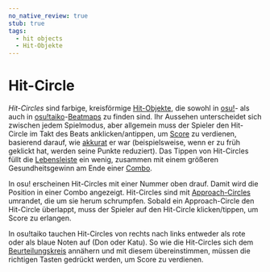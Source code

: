 ```yaml
---
no_native_review: true
stub: true
tags:
  - hit objects
  - Hit-Objekte
---
```


# Hit-Circle

*Hit-Circles* sind farbige, kreisförmige [Hit-Objekte](/wiki/Gameplay/Hit_object), die sowohl in [osu!](/wiki/Game_mode/osu!)- als auch in [osu!taiko](/wiki/Game_mode/osu!taiko)-[Beatmaps](/wiki/Beatmap) zu finden sind. Ihr Aussehen unterscheidet sich zwischen jedem Spielmodus, aber allgemein muss der Spieler den Hit-Circle im Takt des Beats anklicken/antippen, um [Score](/wiki/Gameplay/Score) zu verdienen, basierend darauf, wie [akkurat](/wiki/Gameplay/Accuracy) er war (beispielsweise, wenn er zu früh geklickt hat, werden seine Punkte reduziert). Das Tippen von Hit-Circles füllt die [Lebensleiste](/wiki/Client/Interface/Health_bar) ein wenig, zusammen mit einem größeren Gesundheitsgewinn am Ende einer [Combo](/wiki/Beatmapping/Combo).

In osu! erscheinen Hit-Circles mit einer Nummer oben drauf. Damit wird die Position in einer Combo angezeigt. Hit-Circles sind mit [Approach-Circles](/wiki/Gameplay/Hit_object/Approach_circle) umrandet, die um sie herum schrumpfen. Sobald ein Approach-Circle den Hit-Circle überlappt, muss der Spieler auf den Hit-Circle klicken/tippen, um Score zu erlangen.

In osu!taiko tauchen Hit-Circles von rechts nach links entweder als rote oder als blaue Noten auf (Don oder Katu). So wie die Hit-Circles sich dem [Beurteilungskreis](/wiki/Gameplay/Judgement) annähern und mit diesem übereinstimmen, müssen die richtigen Tasten gedrückt werden, um Score zu verdienen.

